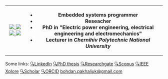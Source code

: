<table>
  <tr>
    <th>
        <p align="center">
          <a href="https://skillicons.dev">
            <img src="https://skillicons.dev/icons?i=c,cpp,py,latex,matlab" />
            <img src="https://skillicons.dev/icons?i=qt,git,docker,debian,gitlab" />
            <img src="https://skillicons.dev/icons?i=raspberrypi,tensorflow,notion,github,vim" />
            <img src="https://skillicons.dev/icons?i=arduino,postgres,eclipse,octave,linux" />
          </a>
        </p>
    </th>
    <th>
      
  - Embedded systems programmer
  - Reseacher
  - PhD in "Electric power engineering, electrical engineering and electromechanics"
  - Lecturer in *Chernihiv Polytechnic National University* 
    </th>
  </tr>
</table>

Some links:
[🔍LinkedIn](https://www.linkedin.com/in/bohdan-pakhaliuk/)
[🔍PhD thesis](https://stu.cn.ua/wp-content/uploads/2024/09/dissertation_pakhaliuk_ua.pdf)
[🔍Researchgate](https://www.researchgate.net/profile/Bohdan-Pakhaliuk)
[🔍Scopus](https://www.scopus.com/authid/detail.uri?authorId=57204497228)
[🔍IEEE Xplore](https://ieeexplore.ieee.org/author/37086467198)
[🔍Scholar](https://scholar.google.com/citations?user=tItUmp0AAAAJ)
[🔍ORCID](https://orcid.org/0000-0002-2303-5084)
bohdan.pakhaliuk@gmail.com
